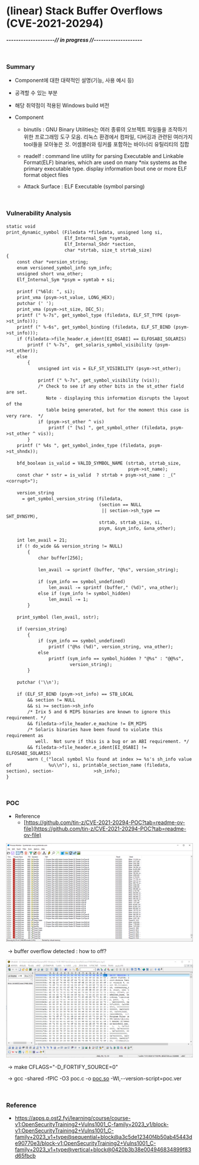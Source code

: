 # (linear) Stack Buffer Overflows (CVE-2021-20294)


***--------------------// in progress //--------------------***
 
<br>


### Summary

- Component에 대한 대략적인 설명(기능, 사용 예시 등)

- 공격할 수 있는 부분

- 해당 취약점이 적용된 Windows build 버전

- Component
    - binutils : GNU Binary Utilities는 여러 종류의 오브젝트 파일들을 조작하기 위한 프로그래밍 도구 모음. 리눅스 환경에서 컴파일, 디버깅과 관련된 여러가지 tool들을 모아놓은 것. 어셈블러와 링커를 포함하는 바이너리 유틸리티의 집합
    - readelf : command line utility for parsing Executable and Linkable Format(ELF) binaries, which are used on many *nix systems as the primary executable type. display information bout one or more ELF format object files

    - Attack Surface : ELF Executable (symbol parsing)



<br>



### Vulnerability Analysis

```
static void
print_dynamic_symbol (Filedata *filedata, unsigned long si,
                      Elf_Internal_Sym *symtab, 
                      Elf_Internal_Shdr *section, 
                      char *strtab, size_t strtab_size) 
{ 
    const char *version_string;
    enum versioned_symbol_info sym_info;
    unsigned short vna_other;
    Elf_Internal_Sym *psym = symtab + si;

    printf ("%6ld: ", si);
    print_vma (psym->st_value, LONG_HEX);
    putchar (' ');
    print_vma (psym->st_size, DEC_5);
    printf (" %-7s", get_symbol_type (filedata, ELF_ST_TYPE (psym->st_info)));
    printf (" %-6s", get_symbol_binding (filedata, ELF_ST_BIND (psym->st_info)));
    if (filedata->file_header.e_ident[EI_OSABI] == ELFOSABI_SOLARIS)
        printf (" %-7s",  get_solaris_symbol_visibility (psym->st_other));
    else 
        {
            unsigned int vis = ELF_ST_VISIBILITY (psym->st_other);

            printf (" %-7s", get_symbol_visibility (vis));
            /* Check to see if any other bits in the st_other field are set.
               Note - displaying this information disrupts the layout of the 
               table being generated, but for the moment this case is very rare.  */ 
            if (psym->st_other ^ vis)
                printf (" [%s] ", get_symbol_other (filedata, psym->st_other ^ vis));
        }
    printf (" %4s ", get_symbol_index_type (filedata, psym->st_shndx));

    bfd_boolean is_valid = VALID_SYMBOL_NAME (strtab, strtab_size,
                                              psym->st_name);
    const char * sstr = is_valid  ? strtab + psym->st_name : _("<corrupt>");

    version_string
      = get_symbol_version_string (filedata, 
                                   (section == NULL 
                                    || section->sh_type == SHT_DYNSYM), 
                                   strtab, strtab_size, si, 
                                   psym, &sym_info, &vna_other);

    int len_avail = 21;
    if (! do_wide && version_string != NULL)
        {
            char buffer[256];

            len_avail -= sprintf (buffer, "@%s", version_string);

            if (sym_info == symbol_undefined)
                len_avail -= sprintf (buffer," (%d)", vna_other); 
            else if (sym_info != symbol_hidden) 
                len_avail -= 1;
        }

    print_symbol (len_avail, sstr);

    if (version_string)
        { 
            if (sym_info == symbol_undefined) 
                printf ("@%s (%d)", version_string, vna_other); 
            else 
                printf (sym_info == symbol_hidden ? "@%s" : "@@%s", 
                        version_string); 
        }

    putchar ('\\n'); 

    if (ELF_ST_BIND (psym->st_info) == STB_LOCAL
        && section != NULL 
        && si >= section->sh_info 
        /* Irix 5 and 6 MIPS binaries are known to ignore this requirement. */ 
        && filedata->file_header.e_machine != EM_MIPS 
        /* Solaris binaries have been found to violate this requirement as 
           well.  Not sure if this is a bug or an ABI requirement. */ 
        && filedata->file_header.e_ident[EI_OSABI] != ELFOSABI_SOLARIS) 
        warn (_("local symbol %lu found at index >= %s's sh_info value of              %u\\n"), si, printable_section_name (filedata, section), section-               >sh_info); 
}

```



<br>



### POC

- Reference
    - [https://github.com/tin-z/CVE-2021-20294-POC?tab=readme-ov-file](https://github.com/tin-z/CVE-2021-20294-POC?tab=readme-ov-file)

![image-1.png](../image/image-1.png)

​	→ buffer overflow detected : how to off?

![image-2.png](../image/image-2.png)

​	→ make CFLAGS="-D_FORTIFY_SOURCE=0"

​	→ gcc -shared -fPIC -O3 poc.c -o [poc.so](http://poc.so) -Wl,--version-script=poc.ver



<br>



### Reference

- https://apps.p.ost2.fyi/learning/course/course-v1:OpenSecurityTraining2+Vulns1001_C-family+2023_v1/block-v1:OpenSecurityTraining2+Vulns1001_C-family+2023_v1+type@sequential+block@a3c5de12340f4b50ab45443de90770e3/block-v1:OpenSecurityTraining2+Vulns1001_C-family+2023_v1+type@vertical+block@0420b3b38e004946834899f83d65fbcb
